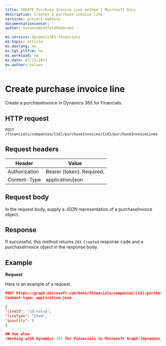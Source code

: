 ```yaml
---
title: CREATE Purchase Invoice Line method | Microsoft Docs
description: Creates a purchase invoice line.
services: project-madeira
documentationcenter: ''
author: SusanneWindfeldPedersen

ms.service: dynamics365-financials
ms.topic: article
ms.devlang: na
ms.tgt_pltfrm: na
ms.workload: na
ms.date: 07/11/2017
ms.author: solsen
---
```


# Create purchase invoice line
Create a purchaseInvoice in Dynamics 365 for Financials.

## HTTP request

```
POST /financials/companies/{id}/purchaseInvoices/{id}/purchaseInvoiceLines
```

## Request headers

|Header|Value|
|------|-----|
|Authorization  |Bearer {token}. Required.    |
|Content-Type  |application/json    |

## Request body
In the request body, supply a JSON representation of a purchaseInvoice object.

## Response
If successful, this method returns ```201 Created``` response code and a purchaseInvoice object in the response body.

## Example

**Request**

Here is an example of a request.

```json
POST https://graph.microsoft.com/beta/financials/companies/{id}/purchaseInvoices/{id}/purchaseInvoiceLines
Content-type: application/json

{
"itemId": "id-value",
"lineType": "Item",
"quantity": 9
}

## See also
[Working with Dynamics 365 for Financials in Microsoft Graph](dynamics_overview.md)